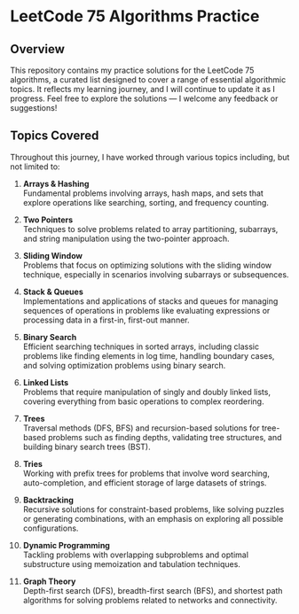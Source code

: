 # LeetCode 75 Algorithms Practice

## Overview
This repository contains my practice solutions for the LeetCode 75 algorithms, a curated list designed to cover a range of essential algorithmic topics. It reflects my learning journey, and I will continue to update it as I progress. Feel free to explore the solutions — I welcome any feedback or suggestions!

## Topics Covered
Throughout this journey, I have worked through various topics including, but not limited to:

1. **Arrays & Hashing**  
   Fundamental problems involving arrays, hash maps, and sets that explore operations like searching, sorting, and frequency counting.

2. **Two Pointers**  
   Techniques to solve problems related to array partitioning, subarrays, and string manipulation using the two-pointer approach.

3. **Sliding Window**  
   Problems that focus on optimizing solutions with the sliding window technique, especially in scenarios involving subarrays or subsequences.

4. **Stack & Queues**  
   Implementations and applications of stacks and queues for managing sequences of operations in problems like evaluating expressions or processing data in a first-in, first-out manner.

5. **Binary Search**  
   Efficient searching techniques in sorted arrays, including classic problems like finding elements in log time, handling boundary cases, and solving optimization problems using binary search.

6. **Linked Lists**  
   Problems that require manipulation of singly and doubly linked lists, covering everything from basic operations to complex reordering.

7. **Trees**  
   Traversal methods (DFS, BFS) and recursion-based solutions for tree-based problems such as finding depths, validating tree structures, and building binary search trees (BST).

8. **Tries**  
   Working with prefix trees for problems that involve word searching, auto-completion, and efficient storage of large datasets of strings.

9. **Backtracking**  
   Recursive solutions for constraint-based problems, like solving puzzles or generating combinations, with an emphasis on exploring all possible configurations.

10. **Dynamic Programming**  
    Tackling problems with overlapping subproblems and optimal substructure using memoization and tabulation techniques.

11. **Graph Theory**  
    Depth-first search (DFS), breadth-first search (BFS), and shortest path algorithms for solving problems related to networks and connectivity.
